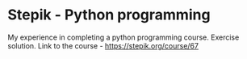 # Stepik - Python programming
My experience in completing a python programming course. Exercise solution. Link to the course - https://stepik.org/course/67
